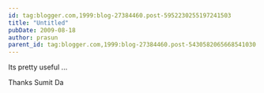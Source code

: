 ```yaml
---
id: tag:blogger.com,1999:blog-27384460.post-5952230255197241503
title: "Untitled"
pubDate: 2009-08-18
author: prasun
parent_id: tag:blogger.com,1999:blog-27384460.post-5430582065668541030
---
```


Its pretty useful ...

Thanks Sumit Da